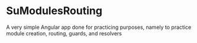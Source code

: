 # SuModulesRouting

A very simple Angular app done for practicing purposes, namely to practice module creation, routing, guards, and resolvers
